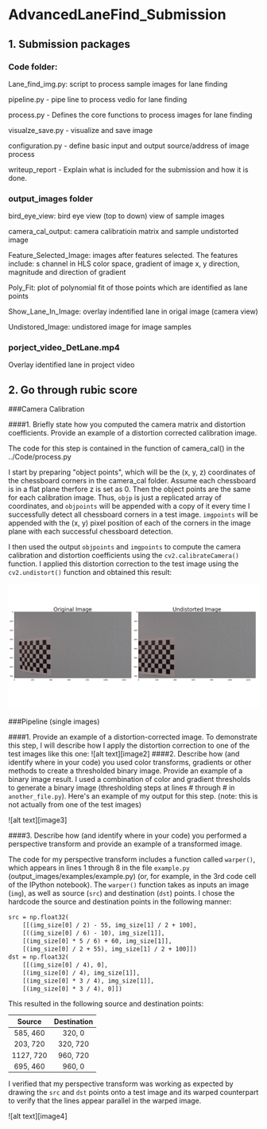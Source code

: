 # AdvancedLaneFind_Submission

## 1. Submission packages
### Code folder:

Lane_find_img.py: script to process sample images for lane finding

pipeline.py -  pipe line to process vedio for lane finding

process.py -  Defines the core functions to process images for lane finding

visualze_save.py - visualize and save image

configuration.py - define basic input and output source/address of image process

writeup_report - Explain what is included for the submission and how it is done. 

### output_images folder

bird_eye_view: bird eye view (top to down) view of sample images 

camera_cal_output: camera calibratioin matrix and sample undistorted image

Feature_Selected_Image: images after features selected. The features include: s channel in HLS color space, gradient of image x, y direction, magnitude and direction of gradient 

Poly_Fit: plot of polynomial fit of those points which are identified as lane points 

Show_Lane_In_Image: overlay indentified lane in origal image (camera view) 

Undistored_Image: undistored image for image samples

### porject_video_DetLane.mp4

Overlay identified lane in project video



## 2. Go through rubic score

###Camera Calibration

####1. Briefly state how you computed the camera matrix and distortion coefficients. Provide an example of a distortion corrected calibration image.

The code for this step is contained in the function of camera_cal() in the ../Code/process.py  

I start by preparing "object points", which will be the (x, y, z) coordinates of the chessboard corners in the camera_cal folder. Assume each chessboard is in a flat plane therfore z is set as 0. Then the object points are the same for each calibration image.  Thus, `objp` is just a replicated array of coordinates, and `objpoints` will be appended with a copy of it every time I successfully detect all chessboard corners in a test image.  `imgpoints` will be appended with the (x, y) pixel position of each of the corners in the image plane with each successful chessboard detection.  

I then used the output `objpoints` and `imgpoints` to compute the camera calibration and distortion coefficients using the `cv2.calibrateCamera()` function.  I applied this distortion correction to the test image using the `cv2.undistort()` function and obtained this result: 

![Alt text](https://github.com/chenz16/AdvancedLaneFind_Submission/blob/master/output_images/camera_cal_output/image_dist_undist.png)

###Pipeline (single images)

####1. Provide an example of a distortion-corrected image.
To demonstrate this step, I will describe how I apply the distortion correction to one of the test images like this one:
![alt text][image2]
####2. Describe how (and identify where in your code) you used color transforms, gradients or other methods to create a thresholded binary image.  Provide an example of a binary image result.
I used a combination of color and gradient thresholds to generate a binary image (thresholding steps at lines # through # in `another_file.py`).  Here's an example of my output for this step.  (note: this is not actually from one of the test images)

![alt text][image3]

####3. Describe how (and identify where in your code) you performed a perspective transform and provide an example of a transformed image.

The code for my perspective transform includes a function called `warper()`, which appears in lines 1 through 8 in the file `example.py` (output_images/examples/example.py) (or, for example, in the 3rd code cell of the IPython notebook).  The `warper()` function takes as inputs an image (`img`), as well as source (`src`) and destination (`dst`) points.  I chose the hardcode the source and destination points in the following manner:

```
src = np.float32(
    [[(img_size[0] / 2) - 55, img_size[1] / 2 + 100],
    [((img_size[0] / 6) - 10), img_size[1]],
    [(img_size[0] * 5 / 6) + 60, img_size[1]],
    [(img_size[0] / 2 + 55), img_size[1] / 2 + 100]])
dst = np.float32(
    [[(img_size[0] / 4), 0],
    [(img_size[0] / 4), img_size[1]],
    [(img_size[0] * 3 / 4), img_size[1]],
    [(img_size[0] * 3 / 4), 0]])

```
This resulted in the following source and destination points:

| Source        | Destination   | 
|:-------------:|:-------------:| 
| 585, 460      | 320, 0        | 
| 203, 720      | 320, 720      |
| 1127, 720     | 960, 720      |
| 695, 460      | 960, 0        |

I verified that my perspective transform was working as expected by drawing the `src` and `dst` points onto a test image and its warped counterpart to verify that the lines appear parallel in the warped image.

![alt text][image4]
